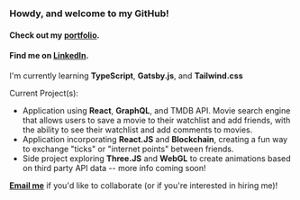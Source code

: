 ### Howdy, and welcome to my GitHub! 

#### Check out my [portfolio](http://trost.dev).
#### Find me on [LinkedIn](https://www.linkedin.com/in/conradtrost/).

I'm currently learning **TypeScript**, **Gatsby.js**, and **Tailwind.css**  

Current Project(s): 
  - Application using **React**, **GraphQL**, and TMDB API. Movie search engine that allows users to save a movie to their watchlist and add friends, with the ability to see their watchlist and add comments to movies.
  - Application incorporating **React.JS** and **Blockchain**, creating a fun way to exchange "ticks" or "internet points" between friends.  
  - Side project exploring **Three.JS** and **WebGL** to create animations based on third party API data -- more info coming soon!

[**Email me**](mailto:conrad@trost.dev?subject=[GitHub]) if you'd like to collaborate (or if you're interested in hiring me)!
